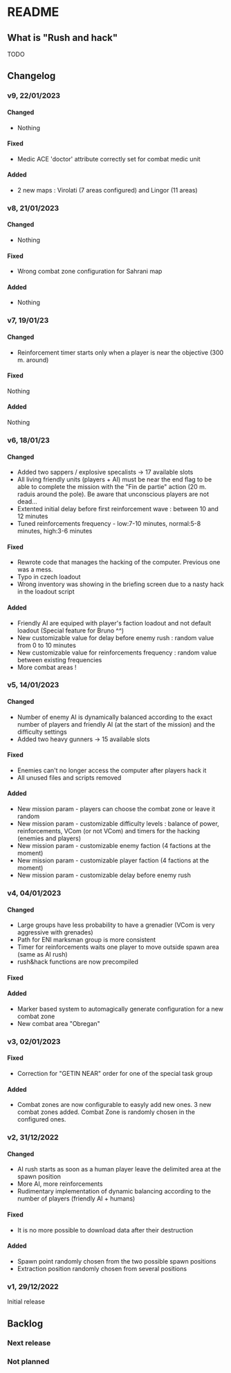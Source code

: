 # README

## What is "Rush and hack"

TODO

## Changelog

### v9, 22/01/2023

#### Changed

* Nothing

#### Fixed

* Medic ACE 'doctor' attribute correctly set for combat medic unit

#### Added

* 2 new maps : Virolati (7 areas configured) and Lingor (11 areas)

### v8, 21/01/2023

#### Changed

* Nothing

#### Fixed

* Wrong combat zone configuration for Sahrani map

#### Added

* Nothing

### v7, 19/01/23

#### Changed

* Reinforcement timer starts only when a player is near the objective (300 m. around)

#### Fixed

Nothing

#### Added

Nothing

### v6, 18/01/23

#### Changed

* Added two sappers / explosive specalists -> 17 available slots
* All living friendly units (players + AI) must be near the end flag to be able to complete the mission with the "Fin de partie" action (20 m. raduis around the pole). Be aware that unconscious players are not dead...
* Extented initial delay before first reinforcement wave : between 10 and 12 minutes
* Tuned reinforcements frequency - low:7-10 minutes, normal:5-8 minutes, high:3-6 minutes

#### Fixed

* Rewrote code that manages the hacking of the computer. Previous one was a mess.
* Typo in czech loadout
* Wrong inventory was showing in the briefing screen due to a nasty hack in the loadout script

#### Added

* Friendly AI are equiped with player's faction loadout and not default loadout (Special feature for Bruno ^^)
* New customizable value for delay before enemy rush : random value from 0 to 10 minutes
* New customizable value for reinforcements frequency : random value between existing frequencies
* More combat areas !

### v5, 14/01/2023

#### Changed

* Number of enemy AI is dynamically balanced according to the exact number of players and friendly AI (at the start of the mission) and the difficulty settings
* Added two heavy gunners -> 15 available slots

#### Fixed

* Enemies can't no longer access the computer after players hack it
* All unused files and scripts removed

#### Added

* New mission param - players can choose the combat zone or leave it random
* New mission param - customizable difficulty levels : balance of power, reinforcements, VCom (or not VCom) and timers for the hacking (enemies and players)
* New mission param - customizable enemy faction (4 factions at the moment)
* New mission param - customizable player faction (4 factions at the moment)
* New mission param - customizable delay before enemy rush

### v4, 04/01/2023

#### Changed

* Large groups have less probability to have a grenadier (VCom is very aggressive with grenades)
* Path for ENI marksman group is more consistent
* Timer for reinforcements waits one player to move outside spawn area (same as AI rush)
* rush&hack functions are now precompiled

#### Fixed

#### Added

* Marker based system to automagically generate configuration for a new combat zone
* New combat area "Obregan"

### v3, 02/01/2023

#### Fixed

* Correction for "GETIN NEAR" order for one of the special task group

#### Added

* Combat zones are now configurable to easyly add new ones. 3 new combat zones added. Combat Zone is randomly chosen in the configured ones.

### v2, 31/12/2022

#### Changed

* AI rush starts as soon as a human player leave the delimited area at the spawn position
* More AI, more reinforcements
* Rudimentary implementation of dynamic balancing according to the number of players (friendly AI + humans)

#### Fixed

* It is no more possible to download data after their destruction

#### Added

* Spawn point randomly chosen from the two possible spawn positions
* Extraction position randomly chosen from several positions

### v1, 29/12/2022

Initial release

## Backlog

### Next release

### Not planned
